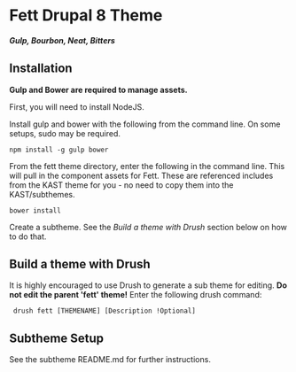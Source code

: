 # Fett Drupal 8 Theme
##### Gulp, Bourbon, Neat, Bitters

## Installation

**Gulp and Bower are required to manage assets.**

First, you will need to install NodeJS.

Install gulp and bower with the following from the command line. On some setups,
sudo may be required.

    npm install -g gulp bower

From the fett theme directory, enter the following in the command line. This
will pull in the component assets for Fett. These are referenced includes from
the KAST theme for you - no need to copy them into the KAST/subthemes.

    bower install

Create a subtheme. See the *Build a theme with Drush* section below on how to
do that.


## Build a theme with Drush

It is highly encouraged to use Drush to generate a sub theme for editing. **Do
not edit the parent 'fett' theme!** Enter the following drush command:

     drush fett [THEMENAME] [Description !Optional]


## Subtheme Setup

See the subtheme README.md for further instructions.

